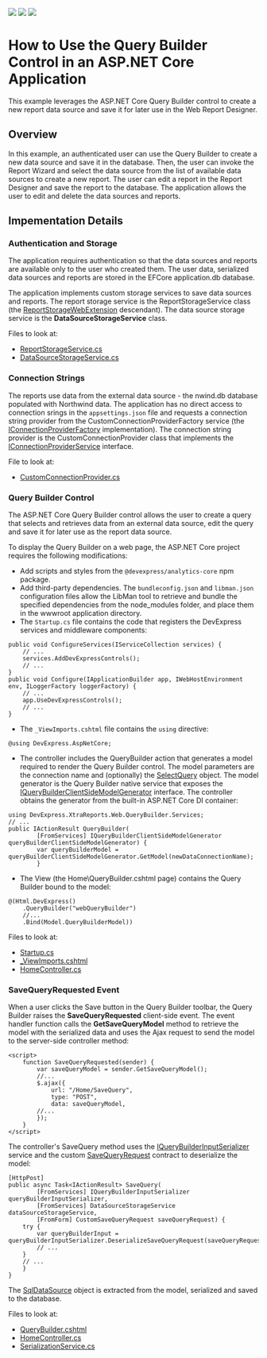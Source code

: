 <!-- default badges list -->
![](https://img.shields.io/endpoint?url=https://codecentral.devexpress.com/api/v1/VersionRange/301933305/2022.2)
[![](https://img.shields.io/badge/Open_in_DevExpress_Support_Center-FF7200?style=flat-square&logo=DevExpress&logoColor=white)](https://supportcenter.devexpress.com/ticket/details/T937730)
[![](https://img.shields.io/badge/📖_How_to_use_DevExpress_Examples-e9f6fc?style=flat-square)](https://docs.devexpress.com/GeneralInformation/403183)
<!-- default badges end -->
# How to Use the Query Builder Control in an ASP.NET Core Application

This example leverages the ASP.NET Core Query Builder control to create a new report data source and save it for later use in the Web Report Designer.

## Overview

In this example, an authenticated user can use the Query Builder to create a new data source and save it in the database. Then, the user can invoke the Report Wizard and select the data source from the list of available data sources to create a new report. The user can edit a report in the Report Designer and save the report to the database.
The application allows the user to edit and delete the data sources and reports.

## Impementation Details 

### Authentication and Storage
The application requires authentication so that the data sources and reports are available only to the user who created them. The user data, serialized data sources and reports are stored in the EFCore application.db database. 

The application implements custom storage services to save data sources and reports. The report storage service is the ReportStorageService class (the [ReportStorageWebExtension](https://docs.devexpress.com/XtraReports/DevExpress.XtraReports.Web.Extensions.ReportStorageWebExtension) descendant).
The data source storage service is the **DataSourceStorageService** class.

Files to look at: 
- [ReportStorageService.cs](./CS/AspNetCoreQueryBuilderApp/Services/ReportStorageService.cs)
- [DataSourceStorageService.cs](./CS/AspNetCoreQueryBuilderApp/Services/DataSourceStorageService.cs)

### Connection Strings

The reports use data from the external data source - the nwind.db database populated with Northwind data. The application has no direct access to connection srings in the `appsettings.json` file and requests a connection string provider from the CustomConnectionProviderFactory service (the [IConnectionProviderFactory](https://docs.devexpress.com/CoreLibraries/DevExpress.DataAccess.Web.IConnectionProviderFactory) implementation). The connection string provider is the CustomConnectionProvider class that implements the [IConnectionProviderService](https://docs.devexpress.com/CoreLibraries/DevExpress.DataAccess.Wizard.Services.IConnectionProviderService) interface.

File to look at: 
- [CustomConnectionProvider.cs](./CS/AspNetCoreQueryBuilderApp/Services/CustomConnectionProvider.cs)

### Query Builder Control

The ASP.NET Core Query Builder control allows the user to create a query that selects and retrieves data from an external data source, edit the query and save it for later use as the report data source.

To display the Query Builder on a web page, the ASP.NET Core project requires the following modifications:

* Add scripts and styles from the `@devexpress/analytics-core` npm package.
* Add third-party dependencies. The `bundleconfig.json` and `libman.json` configuration files allow the LibMan tool to retrieve and bundle the specified dependencies from the node_modules folder, and place them in the wwwroot application directory.
* The `Startup.cs` file contains the code that registers the DevExpress services and middleware components:
```
public void ConfigureServices(IServiceCollection services) {
	// ...
	services.AddDevExpressControls();
	// ...
}
public void Configure(IApplicationBuilder app, IWebHostEnvironment env, ILoggerFactory loggerFactory) {
	// ...
	app.UseDevExpressControls();
	// ...
}
```
* The `_ViewImports.cshtml` file contains the `using` directive:
```
@using DevExpress.AspNetCore;
```
* The controller includes the QueryBuilder action that generates a model required to render the Query Builder control. The model parameters are the connection name and (optionally) the [SelectQuery](https://docs.devexpress.com/CoreLibraries/DevExpress.DataAccess.Sql.SelectQuery) object. The model generator is the Query Builder native service that exposes the [IQueryBuilderClientSideModelGenerator](https://docs.devexpress.com/XtraReports/DevExpress.XtraReports.Web.QueryBuilder.Services.IQueryBuilderClientSideModelGenerator) interface. The controller obtains the generator from the built-in ASP.NET Core DI container:
```
using DevExpress.XtraReports.Web.QueryBuilder.Services;
// ...
public IActionResult QueryBuilder(
		[FromServices] IQueryBuilderClientSideModelGenerator queryBuilderClientSideModelGenerator) {
		var queryBuilderModel = queryBuilderClientSideModelGenerator.GetModel(newDataConnectionName);
		}
``` 
* The View (the Home\QueryBuilder.cshtml page) contains the Query Builder bound to the model:

```
@(Html.DevExpress()
    .QueryBuilder("webQueryBuilder")
	//...
    .Bind(Model.QueryBuilderModel))
```

Files to look at: 
- [Startup.cs](./CS/AspNetCoreQueryBuilderApp/Startup.cs)
- [_ViewImports.cshtml](./CS/AspNetCoreQueryBuilderApp/Views/_ViewImports.cshtml)
- [HomeController.cs](./CS/AspNetCoreQueryBuilderApp/Controllers/HomeController.cs)

### SaveQueryRequested Event
When a user clicks the Save button in the Query Builder toolbar, the Query Builder raises the **SaveQueryRequested** client-side event. The event handler function calls the **GetSaveQueryModel** method to retrieve the model with the serialized data and uses the Ajax request to send the model to the server-side controller method:

```
<script>
    function SaveQueryRequested(sender) {
        var saveQueryModel = sender.GetSaveQueryModel();
        //...
		$.ajax({
			url: "/Home/SaveQuery",
			type: "POST",
			data: saveQueryModel,
		//...
        });
    }
</script>
```
The controller's SaveQuery method uses the [IQueryBuilderInputSerializer](https://docs.devexpress.com/CoreLibraries/DevExpress.DataAccess.Web.QueryBuilder.IQueryBuilderInputSerializer) service and the custom [SaveQueryRequest](https://docs.devexpress.com/CoreLibraries/DevExpress.DataAccess.Web.QueryBuilder.DataContracts.SaveQueryRequest) contract to deserialize the model:

```
[HttpPost]
public async Task<IActionResult> SaveQuery(
		[FromServices] IQueryBuilderInputSerializer queryBuilderInputSerializer,
		[FromServices] DataSourceStorageService dataSourceStorageService,
		[FromForm] CustomSaveQueryRequest saveQueryRequest) {
	try {
		var queryBuilderInput = queryBuilderInputSerializer.DeserializeSaveQueryRequest(saveQueryRequest);
		// ...
	}
	// ...
	}
}
```
The [SqlDataSource](https://docs.devexpress.com/CoreLibraries/DevExpress.DataAccess.Sql.SqlDataSource) object is extracted from the model, serialized and saved to the database.

Files to look at: 
- [QueryBuilder.cshtml](./CS/AspNetCoreQueryBuilderApp/Views/Home/QueryBuilder.cshtml)
- [HomeController.cs](./CS/AspNetCoreQueryBuilderApp/Controllers/HomeController.cs)
- [SerializationService.cs](./CS/AspNetCoreQueryBuilderApp/Services/SerializationService.cs)

